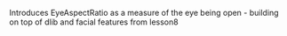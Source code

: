 Introduces EyeAspectRatio as a measure of the eye being open - building on top of dlib and facial features from lesson8

